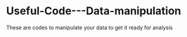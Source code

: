 # Useful-Code---Data-manipulation
These are codes to manipulate your data to get it ready for analysis
